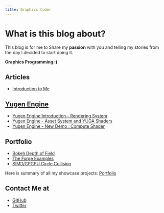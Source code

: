 ```yaml
---
title: Graphics Coder
---
```


# What is this blog about?
This blog is for me to Share my **passion** with you and telling my stories from the day I decided to start doing It.

**Graphics Programming :)**

## Articles
- [Introduction to Me](/blog/Introduction)

## [Yugen Engine](/Yugen/)
- [Yugen Engine Introduction - Rendering System](/blog/Yugen/Introduction)
- [Yugen Engine - Asset System and YUGA Shaders](/blog/Yugen/YUGA)
- [Yugen Engine - New Demo : Compute Shader](/blog/Yugen/ComputeTechDemo)

## Portfolio
 + [Bokeh Depth of Field](/blog/Bokeh)
 + [The Forge Examples](/blog/TheForgeExamples)
 + [SIMD/GPGPU Circle Collision](https://github.com/Erfan-Ahmadi/CircleCollision)

Here is summary of all my showcase projects: [Portfolio](/blog/Portfolio)

## Contact Me at
- [GitHub](https://github.com/Erfan-Ahmadi)
- [Twitter](https://twitter.com/ahmadierfan999)
